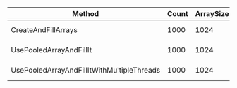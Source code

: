 |                                     Method | Count | ArraySize |     Mean |   Error |  StdDev | Ratio |    Gen 0 |   Allocated |
|------------------------------------------- |------ |---------- |---------:|--------:|--------:|------:|---------:|------------:|
|                        CreateAndFillArrays |  1000 |      1024 | 568.7 us | 3.06 us | 2.71 us |  1.00 | 500.9766 | 1,048,001 B |
|                    UsePooledArrayAndFillIt |  1000 |      1024 | 541.3 us | 1.15 us | 1.02 us |  0.95 |        - |         1 B |
| UsePooledArrayAndFillItWithMultipleThreads |  1000 |      1024 | 152.1 us | 2.49 us | 2.08 us |  0.27 |        - |           - |
